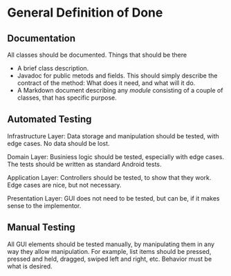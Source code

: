 General Definition of Done
==========================

Documentation
-------------

All classes should be documented. Things that should be there

* A brief class description.
* Javadoc for public metods and fields. This should simply describe the contract of the method: What does it need, and what will it do.
* A Markdown document describing any *module* consisting of a couple of classes, that has specific purpose.

Automated Testing
-----------------

Infrastructure Layer: Data storage and manipulation should be tested, with edge cases. No data should be lost.

Domain Layer: Businiess logic should be tested, especially with edge cases. The tests should be written as standard Android tests. 

Application Layer: Controllers should be tested, to show that they work. Edge cases are nice, but not necessary.

Presentation Layer: GUI does not need to be tested, but can be, if it makes sense to the implementor.

Manual Testing
--------------

All GUI elements should be tested manually, by manipulating them in any way they allow manipulation. For example, list items should be pressed, pressed and held, dragged, swiped left and right, etc. Behavior must be what is desired.
